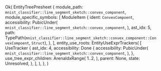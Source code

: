 Ok(
    EntityTreePresheet {
        module_path: `mnist_classifier::line_segment_sketch::convex_component`,
        module_specific_symbols: [
            ModuleItem {
                ident: `ConvexCompoent`,
                accessibility: PubicUnder(
                    `mnist_classifier::line_segment_sketch::convex_component`,
                ),
                ast_idx: 5,
                path: TypePath(`mnist_classifier::line_segment_sketch::convex_component::ConvexCompoent`, `Struct`),
            },
        ],
        entity_use_roots: EntityUseExprTrackers(
            [
                UseTracker {
                    ast_idx: 4,
                    accessibility: Done {
                        accessibility: PubicUnder(
                            `mnist_classifier::line_segment_sketch::convex_component`,
                        ),
                    },
                    use_tree_expr_children: ArenaIdxRange(
                        1..2,
                    ),
                    parent: None,
                    state: Unresolved,
                },
            ],
        ),
    },
)